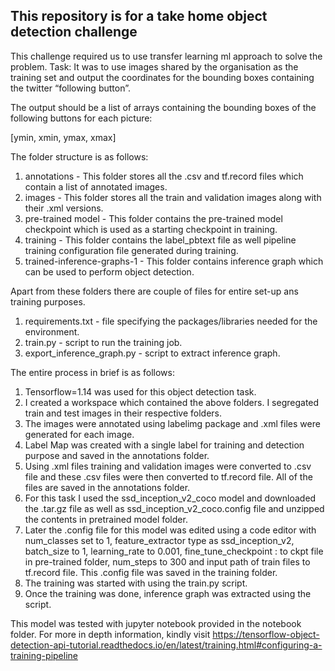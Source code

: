 ## This repository is for a take home object detection challenge
This challenge required us to use transfer learning ml approach to solve the problem.
Task: It was to use images shared by the organisation as the training set and output the coordinates for the bounding boxes containing the twitter “following button”.

The output should be a list of arrays containing the bounding boxes of the following buttons for each picture:

[ymin, xmin, ymax, xmax]

The folder structure is as follows:
1. annotations - This folder stores all the .csv and tf.record files which contain a list of annotated images.
2. images - This folder stores all the train and validation images along with their .xml versions.
3. pre-trained model - This folder contains the pre-trained model checkpoint which is used as 
a starting checkpoint in training.
4. training - This folder contains the label_pbtext file as well pipeline training configuration file
generated during training.
5. trained-inference-graphs-1 - This folder contains inference graph which can be used to perform object detection.

Apart from these folders there are couple of files for entire set-up ans training purposes.
1. requirements.txt - file specifying the packages/libraries needed for the environment.
2. train.py - script to run the training job.
3. export_inference_graph.py - script to extract inference graph.

The entire process in brief is as follows:
1. Tensorflow=1.14 was used for this object detection task.
2. I created a workspace which contained the above folders. I segregated train and test images in their 
respective folders.
3. The images were annotated using labelimg package and .xml files were generated for each image.
4. Label Map was created with a single label for training and detection purpose and saved in the annotations folder.
5. Using .xml files training and validation images were converted to .csv file and these .csv files were then 
converted to tf.record file. All of the files are saved in the annotations folder.
6. For this task I used the ssd_inception_v2_coco model and downloaded the .tar.gz file as well as ssd_inception_v2_coco.config file and unzipped the contents in pretrained model folder.
7. Later the .config file for this model was edited using a code editor with num_classes set to 1, feature_extractor
type as ssd_inception_v2, batch_size to 1, learning_rate to 0.001, fine_tune_checkpoint : to ckpt file in pre-trained folder,
num_steps to 300 and input path of train files to tf.record file. This .config file was saved in the training folder.
8. The training was started with using the train.py script.
9. Once the training was done, inference graph was extracted using the script.

This model was tested with jupyter notebook provided in the notebook folder.
For more in depth information, kindly visit 
https://tensorflow-object-detection-api-tutorial.readthedocs.io/en/latest/training.html#configuring-a-training-pipeline

